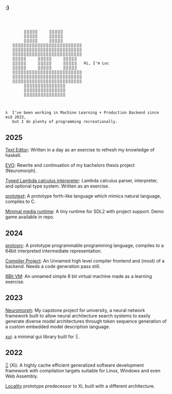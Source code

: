 ### :)

```


                               
        ⣿⣿⣿⣿⣿     ⣿⣿⣿⣿⣿        
        ⣿⣿⣿⣿⣿     ⣿⣿⣿⣿⣿        
        ⣿⣿⣿⣿⣿     ⣿⣿⣿⣿⣿        
   ⣿⣿⣿⣿⣿⣿⣿⣿⣿⣿⣿⣿⣿⣿⣿⣿⣿⣿⣿⣿⣿⣿⣿⣿⣿   
   ⣿⣿⣿⣿⣿⣿⣿⣿⣿⣿⣿⣿⣿⣿⣿⣿⣿⣿⣿⣿⣿⣿⣿⣿⣿   
   ⣿⣿⣿⣿⣿⣿⣿⣿⣿⣿⣿⣿⣿⣿⣿⣿⣿⣿⣿⣿⣿⣿⣿⣿⣿   
   ⣿⣿⣿⣿⣿     ⣿⣿⣿⣿⣿     ⣿⣿⣿⣿⣿   
   ⣿⣿⣿⣿⣿     ⣿⣿⣿⣿⣿     ⣿⣿⣿⣿⣿   Hi, I'm Luc
   ⣿⣿⣿⣿⣿     ⣿⣿⣿⣿⣿     ⣿⣿⣿⣿⣿   
   ⣿⣿⣿⣿⣿⣿⣿⣿⣿⣿⣿⣿⣿⣿⣿⣿⣿⣿⣿⣿⣿⣿⣿⣿⣿   
   ⣿⣿⣿⣿⣿⣿⣿⣿⣿⣿⣿⣿⣿⣿⣿⣿⣿⣿⣿⣿⣿⣿⣿⣿⣿   
   ⣿⣿⣿⣿⣿⣿⣿⣿⣿⣿⣿⣿⣿⣿⣿⣿⣿⣿⣿⣿⣿⣿⣿⣿⣿   
        ⣿⣿⣿⣿⣿⣿⣿⣿⣿⣿⣿⣿⣿⣿⣿        
        ⣿⣿⣿⣿⣿⣿⣿⣿⣿⣿⣿⣿⣿⣿⣿        
        ⣿⣿⣿⣿⣿⣿⣿⣿⣿⣿⣿⣿⣿⣿⣿        
                               


```

```
λ  I've been working in Machine Learning + Production Backend since mid 2023,
   but I do plenty of programming recreationally.
```

## 2025

[Text Editor](https://github.com/LucAlexander/text-editor-exercize): Written in a day as an exercise to refresh my knowledge of haskell.

[EVO](https://github.com/LucAlexander/evo): Rewrite and continuation of my bachelors thesis project (Neuromorph).

[Typed Lambda calculus interpreter](https://github.com/LucAlexander/lambda_calc): Lambda calculus parser, interpreter, and optional type system. Written as an exercise.

[prototext](https://github.com/LucAlexander/prototext): A prototype forth-like language which mimics natural language, compiles to C.

[Minimal media runtime](https://github.com/LucAlexander/medialayer): A tiny runtime for SDL2 with project support. Demo game available in repo.

## 2024
[protosrc](https://github.com/LucAlexander/protosrc): A prototype programmable programming language, compiles to a 64bit interpreted intermediate representation.

[Compiler Project](https://github.com/LucAlexander/compiler_project): An Unnamed high level compiler frontend and (most) of a backend. Needs a code generation pass still.

[8Bit VM](https://github.com/LucAlexander/vm_tbd): An unnamed simple 8 bit virtual machine made as a learning exercise.

## 2023
[Neuromorph](https://github.com/LucAlexander/NeuroMorph): My capstone project for university, a neural network framework built to allow neural architecture search systems to easily generate diverse model architectures through token sequence generation of a custom embedded model description language.

[xui](https://github.com/LucAlexander/xui): a minimal gui library built for Ξ.

## 2022
[Ξ](https://github.com/LucAlexander/Xi) (Xi): A highly cache efficient generalized software development framework with compilation targets suitable for Linux, Windows and even Web Assembly.

[Locality](https://github.com/LucAlexander/Locality) prototype predecessor to Xi, built with a different architecture.


